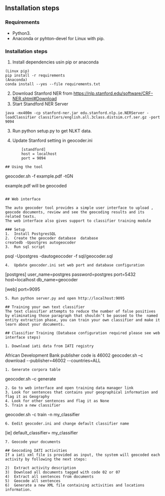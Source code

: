 
## Installation steps
### Requirements
- Python3.
- Anaconda or pyhton-devel for Linux with pip.

### Installation steps

1. Install dependencies usin pip or anaconda
```
(Linux pip) 
pip install -r requirements
(Anaconda)
conda install --yes --file requirements.txt
```
2. Download Stanford NER from https://nlp.stanford.edu/software/CRF-NER.shtml#Download
3.  Start Standford NER Server

```
java -mx400m -cp stanford-ner.jar edu.stanford.nlp.ie.NERServer -loadClassifier classifiers/english.all.3class.distsim.crf.ser.gz -port 9094

```
3. Run python setup.py to get NLKT data.

4. Update Stanford setting in geocoder.ini
	```
		[standford]
		host = localhost
		port = 9094
```
## Using the tool
 ```

geocoder.sh -f example.pdf -tGN

example.pdf will be geocoded

 ```

## Web interface

The auto geocoder tool provides a simple user interface to upload , geocode documents, review and see the geocoding results and its related texts. 
The web interface also gives support to classifier training module

### Setup
1.	Install PostgresSQL
2.	Create the geocoder database  database
createdb -Upostgres autogeocoder
3.	Run sql script
 ```
 psql -Upostgres -dautogeocoder -f sql/geocoder.sql
 
 ```
4.	Update geocoder.ini set web port and database configuration
 ```
[postgres]
user_name=postgres
password=postgres
port=5432
host=localhost
db_name=geocoder

[web]
port=9095
 ```
5. Run python server.py and open http://localhost:9095

## Training your own text classifier
The text classifier attempts to reduce the number of false positives by eliminating those paragraph that shouldn’t be passed to the  named entity extraction phase, you can train your own classifier and make it learn about your documents.

## Classifier Training (Database configuration required please see web interface steps)

1. Download iati data from IATI registry
```
African Development Bank publisher code is 46002
geocoder.sh –c download --publisher=46002 --countries=ALL

```
1. Generate corpora table
 ```
geocoder.sh –c generate

```
2. Go to web interface and open training data manager link
3. Look for sentences that contains your geographical information and flag it as Geography
4. Look for other sentences and flag it as None
5. Train a new classifier
 ```
geocoder.sh -c train -n my_classifier
 ```
6. Eedit geocoder.ini and change default classifier name
  ```
 [ie]
default_classifier= my_classifier
 ```
7. Geocode your documents

## Geocoding IATI activities
If a iati xml file is provided as input, the system will geocoded each activity by following the next steps:

2)	Extract activity description
3)	Download all documents tagged with code 02 or 07
4)	Extract all sentences from documents
5)	Geocode all sentences
6)	Generate a new XML file containing activities and locations information.




